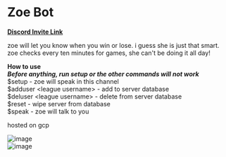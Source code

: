# Zoe Bot  

**[Discord Invite Link](https://discord.com/api/oauth2/authorize?client_id=1014214102459093105&permissions=2048&scope=bot)**  

zoe will let you know when you win or lose. i guess she is just that smart. zoe checks every ten minutes for games, she can't be doing it all day!

**How to use**  
***Before anything, run setup or the other commands will not work***  
$setup - zoe will speak in this channel  
$adduser \<league username> - add to server database  
$deluser \<league username> - delete from server database  
$reset - wipe server from database  
$speak - zoe will talk to you  
  
hosted on gcp  

![image](https://user-images.githubusercontent.com/51398314/187583535-9699ac53-a7db-4fc6-b06b-2db1dc0c39cc.png)  
![image](https://user-images.githubusercontent.com/51398314/187583736-7cffce2d-e5a6-41fa-aec3-c4779ef30b69.png)  
